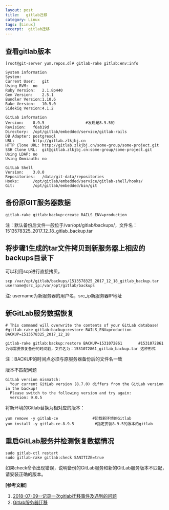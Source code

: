 ```yaml
---
layout: post
title:   gitlab迁移
category: Linux
tags: [Linux]
excerpt:  gitlab迁移
---
```


## 查看gitlab版本 ##

	[root@git-server yum.repos.d]# gitlab-rake gitlab:env:info
	 
	System information
	System:    
	Current User:   git
	Using RVM:  no
	Ruby Version:   2.1.8p440
	Gem Version:    2.5.1
	Bundler Version:1.10.6
	Rake Version:   10.5.0
	Sidekiq Version:4.1.2
	 
	GitLab information
	Version:    8.9.5                  #发现是8.9.5的
	Revision:   f6ab19d
	Directory:  /opt/gitlab/embedded/service/gitlab-rails
	DB Adapter: postgresql
	URL:        http://gitlab.zlkjbj.cn
	HTTP Clone URL: http://gitlab.zlkjbj.cn/some-group/some-project.git
	SSH Clone URL:  git@gitlab.zlkjbj.cn:some-group/some-project.git
	Using LDAP: no
	Using Omniauth: no
	 
	GitLab Shell
	Version:    3.0.0
	Repositories:   /data/git-data/repositories
	Hooks:      /opt/gitlab/embedded/service/gitlab-shell/hooks/
	Git:        /opt/gitlab/embedded/bin/git

## 备份原GIT服务器数据 ##

	gitlab-rake gitlab:backup:create RAILS_ENV=production 

注：默认备份后文件一般位于/var/opt/gitlab/backups/，文件名：1513578325_2017_12_18_gitlab_backup.tar

## 将步骤1生成的tar文件拷贝到新服务器上相应的backups目录下 ##

可以利用scp进行直接拷贝。

	scp /var/opt/gitlab/backups/1513578325_2017_12_18_gitlab_backup.tar username@src_ip:/var/opt/gitlab/backups

注: username为新服务器的用户名，src_ip新服务器IP地址

## 新GitLab服务数据恢复 ##

	# This command will overwrite the contents of your GitLab database!
	#gitlab-rake gitlab:backup:restore RAILS_ENV=production   BACKUP=1513578325_2017_12_18

	gitlab-rake gitlab:backup:restore BACKUP=1531072861       #1531072861为你需要恢复备份的时间戳，文件名为：1531072861_gitlab_backup.tar 这种形式

注：BACKUP的时间点必须与原服务器备份后的文件名一致

版本不匹配问题

	GitLab version mismatch:
	  Your current GitLab version (8.7.0) differs from the GitLab version in the backup!
	  Please switch to the following version and try again:
	  version: 9.0.5

将新环境的Gitlab替换为相对应的版本：

	yum remove -y gitlab-ce               #卸载新环境的Gitlab
	yum install -y gitlab-ce-8.9.5         #指定安装8.9.5的版本的gitlab

## 重启GitLab服务并检测恢复数据情况 ##

	sudo gitlab-ctl restart
	sudo gitlab-rake gitlab:check SANITIZE=true

如果check命令出现错误，说明备份的GitLab服务和新的GitLab服务版本不匹配，请安装正确的版本。

**[参考文献]**

1. [2018-07-09--记录一次gitlab迁移事件及遇到的问题](https://www.cnblogs.com/hei-ma/archive/2018/07/09/9284202.html "2018-07-09--记录一次gitlab迁移事件及遇到的问题")
2. [Gitlab服务器迁移](https://www.jianshu.com/p/dfcfd5a66b8b "Gitlab服务器迁移")



